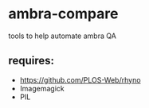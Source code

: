 ambra-compare
=============

tools to help automate ambra QA

## requires:

*  https://github.com/PLOS-Web/rhyno
*  Imagemagick
*  PIL

